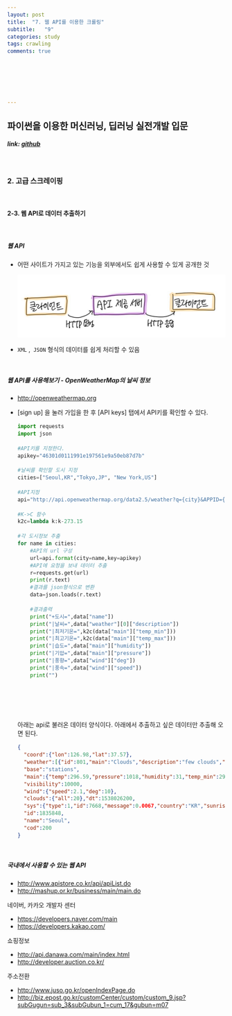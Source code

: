 ```yaml
---
layout: post
title:  "7. 웹 API를 이용한 크롤링"
subtitle:   "9"
categories: study
tags: crawling
comments: true






---
```




## 파이썬을 이용한 머신러닝, 딥러닝 실전개발 입문

##### link: [*github*](https://github.com/Yeo0/Web-Crawling/blob/master/2-2.%20%EC%9B%B9%20%EB%B8%8C%EB%9D%BC%EC%9A%B0%EC%A0%80%EB%A5%BC%20%EC%9D%B4%EC%9A%A9%ED%95%9C%20%EC%8A%A4%ED%81%AC%EB%A0%88%EC%9D%B4%ED%95%91.ipynb)

<br/>

### 2. 고급 스크레이핑

<br/>

#### 2-3. 웹 API로 데이터 추출하기

<br/>

##### 웹 API

- 어떤 사이트가 가지고 있는 기능을 외부에서도 쉽게 사용할 수 있게 공개한 것

  ![image](./assets/img/api.jpg)

- `XML` ,` JSON` 형식의 데이터를 쉽게 처리할 수 있음 

<br/>

##### 웹 API를 사용해보기 - OpenWeatherMap의 날씨 정보

- http://openweathermap.org

- [sign up] 을 눌러 가입을 한 후 [API keys] 탭에서 API키를 확인할 수 있다.



  ```python
  import requests
  import json
  
  #API키를 지정한다. 
  apikey="46301d0111991e197561e9a50eb87d7b"
  
  #날씨를 확인할 도시 지정
  cities=["Seoul,KR","Tokyo,JP", "New York,US"]
  
  #API지정
  api="http://api.openweathermap.org/data2.5/weather?q={city}&APPID={key}"
  
  #K->C 함수
  k2c=lambda k:k-273.15
  
  #각 도시정보 추출
  for name in cities:
      #API의 url 구성
      url=api.format(city=name,key=apikey)
      #API에 요청을 보내 데이터 추출
      r=requests.get(url)
      print(r.text)
      #결과를 json형식으로 변환
      data=json.loads(r.text)
      
      #결과출력
      print("+도시=",data["name"])
      print("|날씨=",data["weather"][0]["description"])
      print("|최저기온=",k2c(data["main"]["temp_min"]))
      print("|최고기온=",k2c(data["main"]["temp_max"]))
      print("|습도=",data["main"]["humidity"])
      print("|기압=",data["main"]["pressure"])
      print("|풍향=",data["wind"]["deg"])
      print("|풍속=",data["wind"]["speed"])
      print("")
      
      
      
  ```

  <br/>

  아래는 api로 불러온 데이터 양식이다. 아래에서 추출하고 싶은 데이터만 추출해 오면 된다.

  ```json
  {
  	"coord":{"lon":126.98,"lat":37.57},
  	"weather":[{"id":801,"main":"Clouds","description":"few clouds","icon":"02d"}],
  	"base":"stations",
  	"main":{"temp":296.59,"pressure":1018,"humidity":31,"temp_min":295.15,"temp_max":297.15},
  	"visibility":10000,
  	"wind":{"speed":2.1,"deg":10},
  	"clouds":{"all":20},"dt":1538026200,
  	"sys":{"type":1,"id":7668,"message":0.0067,"country":"KR","sunrise":1537997032,"sunset":1538040108},
  	"id":1835848,
  	"name":"Seoul",
  	"cod":200
  }
  ```

  <br/>

##### 국내에서 사용할 수 있는 웹 API

- http://www.apistore.co.kr/api/apiList.do
- http://mashup.or.kr/business/main/main.do

네이버, 카카오 개발자 센터

- https://developers.naver.com/main
- https://developers.kakao.com/

쇼핑정보

- http://api.danawa.com/main/index.html
- http://developer.auction.co.kr/

주소전환

- http://www.juso.go.kr/openIndexPage.do
- http://biz.epost.go.kr/customCenter/custom/custom_9.jsp?subGugun=sub_3&subGubun_1=cum_17&gubun=m07


